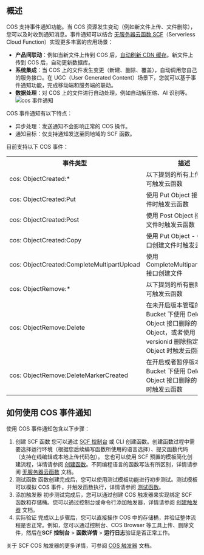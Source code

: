 ## 概述

COS 支持事件通知功能。当 COS 资源发生变动（例如新文件上传、文件删除），您可以及时收到通知消息。事件通知可以结合 [无服务器云函数 SCF](https://cloud.tencent.com/product/scf)（Serverless Cloud Function）实现更多丰富的应用场景：

- **产品间联动**：例如当新文件上传到 COS 后，[自动刷新 CDN 缓存](https://cloud.tencent.com/document/product/436/30434)。新文件上传到 COS 后，自动更新数据库。
- **系统集成**：当 COS 上的文件发生变更（新建、删除、覆盖），自动调用您自己的服务接口。在 UGC（User Generated Content）场景下，您就可以基于事件通知功能，完成移动端和服务端的联动。
- **数据处理**：对 COS 上的文件进行自动处理，例如自动解压缩、AI 识别等。
  ![cos 事件通知](https://main.qcloudimg.com/raw/08d68084e87ea910a2c2cf26c21b40c1.png)

COS 事件通知有以下特点：

- 异步处理：发送通知不会影响正常的 COS 操作。
- 通知目标：仅支持通知发送至同地域的 SCF 函数。

目前支持以下 COS 事件：

<table>
   <tr>
      <th>事件类型</th>
      <th>描述</th>
   </tr>
   <tr>
      <td>cos: ObjectCreated:*</td>
      <td>以下提到的所有上传事件均可触发云函数</td>
   </tr>
   <tr>
      <td>cos: ObjectCreated:Put</td>
      <td>使用 Put Object 接口创建文件时触发云函数</td>
   </tr>
   <tr>
      <td>cos: ObjectCreated:Post</td>
      <td>使用 Post Object 接口创建文件时触发云函数</td>
   </tr>
   <tr>
      <td>cos: ObjectCreated:Copy</td>
      <td>使用 Put Object - Copy 接口创建文件时触发云函数</td>
   </tr>
   <tr>
      <td nowrap="nowrap">cos: ObjectCreated:CompleteMultipartUpload</td>
      <td>使用 CompleteMultipartUploadt 接口创建文件</td>
   </tr>
   <tr>
      <td>cos: ObjectRemove:*</td>
      <td>以下提到的所有删除事件均可触发云函数</td>
   </tr>
   <tr>
      <td>cos: ObjectRemove:Delete</td>
      <td>在未开启版本管理的 Bucket 下使用 Delete Object 接口删除的 Object，或者使用 versionid 删除指定版本的 Object 时触发云函数</td>
   </tr>
   <tr>
      <td nowrap="nowrap">cos: ObjectRemove:DeleteMarkerCreated</td>
      <td>在开启或者暂停版本管理的 Bucket 下使用 Delete Object 接口删除的 Object 时触发云函数</td>
   </tr>
</table>

## 如何使用 COS 事件通知

使用 COS 事件通知包含以下步骤：

1. 创建 SCF 函数
   您可以通过 [SCF 控制台](https://console.cloud.tencent.com/scf?rid=1) 或 CLI 创建函数。创建函数过程中需要选择运行环境（根据您后续编写函数所使用的语言选择）、提交函数代码（支持在线编辑或本地上传代码包）。
   您也可以使用 SCF 预置的模板简化创建流程，详情请参阅 [创建函数](https://cloud.tencent.com/document/product/583/19806)。不同编程语言的函数写法有所区别，详情请参阅 [无服务器云函数](https://cloud.tencent.com/document/product/583/31317) 文档。
2. 测试函数
   函数创建完成后，您可以使用测试模板功能进行初步测试。测试模板可以模拟 COS 事件，并触发函数执行，详情请参阅 [测试函数](https://cloud.tencent.com/document/product/583/14572)。
3. 添加触发器
   初步测试完成后，您可以通过创建 COS 触发器来实现绑定 SCF 函数和存储桶。您可以通过控制台或命令行添加触发器，详情请参阅 [创建触发器](https://cloud.tencent.com/document/product/583/30230) 文档。
4. 实际验证
   完成以上步骤后，您可以直接操作 COS 中的存储桶，并验证整体流程是否正常。例如，您可以通过控制台、COS Browser 等工具上传、删除文件，然后在**SCF 控制台** > **函数详情** >  **运行日志**验证是否正常工作。

关于 SCF COS 触发器的更多详情，可参阅 [COS 触发器](https://cloud.tencent.com/document/product/583/9707) 文档。
